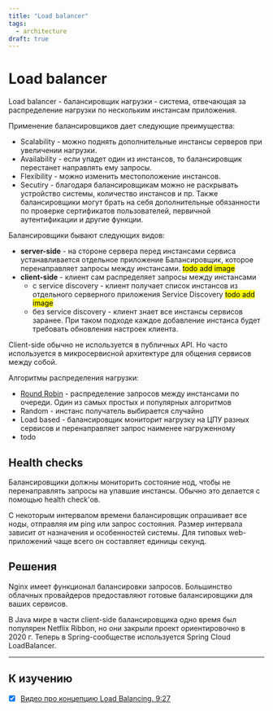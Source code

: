```yaml
---
title: "Load balancer"
tags: 
  - architecture
draft: true
---
```


# Load balancer

Load balancer - балансировщик нагрузки - система, отвечающая за распределение нагрузки по нескольким инстансам приложения.

Применение балансировщиков дает следующие преимущества:
- Scalability - можно поднять дополнительные инстансы серверов при увеличении нагрузки.
- Availability - если упадет один из инстансов, то балансировщик перестанет направлять ему запросы.
- Flexibility - можно изменить местоположение инстансов.
- Secutiry - благодаря балансировщикам можно не раскрывать устройство системы, количество инстансов и пр. Также балансировщики могут брать на себя дополнительные обязанности по проверке сертификатов пользователей, первичной аутентификации и другие функции.

Балансировщики бывают следующих видов:
- __server-side__ - на стороне сервера перед инстансами сервиса устанавливается отдельное приложение Балансировщик, которое перенаправляет запросы между инстансами.
    <mark>todo add image</mark>
- __client-side__ - клиент сам распределяет запросы между инстансами
  - с service discovery - клиент получает список инстансов из отдельного серверного приложения Service Discovery
      <mark>todo add image</mark>
  - без service discovery - клиент знает все инстансы сервисов заранее. При таком подходе каждое добавление инстанса будет требовать обновления настроек клиента.

Client-side обычно не используется в публичных API. 
Но часто используется в микросервисной архитектуре для общения сервисов между собой.

Алгоритмы распределения нагрузки:
- [Round Robin](../algorithms/round_robin.md) - распределение запросов между инстансами по очереди. Один из самых простых и популярных алгоритмов
- Random - инстанс получатель выбирается случайно
- Load based - балансировщик мониторит нагрузку на ЦПУ разных сервисов и перенаправляет запрос наименее нагруженному
- todo


## Health checks
Балансировщики должны мониторить состояние нод, чтобы не перенаправлять запросы на упавшие инстансы.
Обычно это делается с помощью health check'ов.

С некоторым интервалом времени балансировщик опрашивает все ноды, отправляя им ping или запрос состояния.
Размер интервала зависит от назначения и особенностей системы.
Для типовых web-приложений чаще всего он составляет единицы секунд.


## Решения
Nginx имеет функционал балансировки запросов.
Большинство облачных провайдеров предоставляют готовые балансировщики для ваших сервисов.

В Java мире в части client-side балансировщика одно время был популярен Netflix Ribbon, но они закрыли проект ориентировочно в 2020 г.
Теперь в Spring-сообществе используется Spring Cloud LoadBalancer.

---
## К изучению
- [X] [Видео про концепцию Load Balancing. 9:27](https://www.youtube.com/watch?v=gMIslJN44P0&ab_channel=BeABetterDev)

